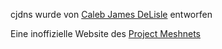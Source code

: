 cjdns wurde von [Caleb James DeLisle](https://github.com/cjdelisle) entworfen

Eine inoffizielle Website des [Project Meshnets](https://projectmeshnet.org/)

